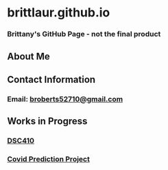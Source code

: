 # brittlaur.github.io

### Brittany's GitHub Page - not the final product

## About Me

## Contact Information
### Email: broberts52710@gmail.com

## Works in Progress
### <a href="https://github.com/brittlaur/DSC410">DSC410</a>
### <a href="https://github.com/brittlaur/dsc450-Covid-Project">Covid Prediction Project</a>

